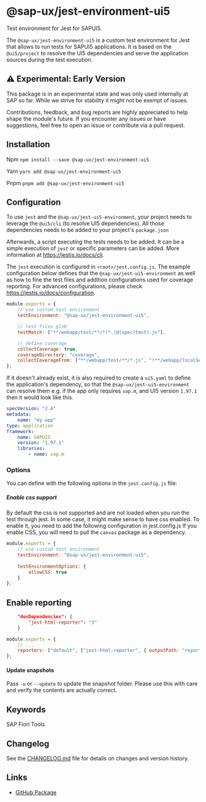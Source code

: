 # @sap-ux/jest-environment-ui5

Test environment for Jest for SAPUI5.

The `@sap-ux/jest-environment-ui5` is a custom test environment for Jest that allows to run tests for SAPUI5 applications. 
It is based on the `@ui5/project` to resolve the UI5 dependencies and serve the application sources during the test execution.

## ⚠️ Experimental: Early Version
This package is in an experimental state and was only used internally at SAP so far. 
While we strive for stability it might not be exempt of issues.

Contributions, feedback, and bug reports are highly appreciated to help shape the module's future.
If you encounter any issues or have suggestions, feel free to open an issue or contribute via a pull request.

## Installation
Npm
`npm install --save @sap-ux/jest-environment-ui5`

Yarn
`yarn add @sap-ux/jest-environment-ui5`

Pnpm
`pnpm add @sap-ux/jest-environment-ui5`

## Configuration
To use `jest` and the `@sap-ux/jest-ui5-environment`, your project needs to leverage the `@ui5/cli` (to resolve UI5 dependencies). 
All those dependencies needs to be added to your project's `package.json`

Afterwards, a script executing the tests needs to be added. It can be a simple execution of `jest` or specific parameters can be added. More information at https://jestjs.io/docs/cli.

The `jest` execution is configured in `<root>/jest.config.js`. The example configuration below defines that the `@sap-ux/jest-ui5-environment` as well as how to fine the test files and addition configurations used for coverage reporting. For advanced configurations, please check https://jestjs.io/docs/configuration.

```javascript
module.exports = {
    // use custom test environment
    testEnvironment: "@sap-ux/jest-environment-ui5",

    // test files glob
    testMatch: ["**/webapp/test/**/*(*.)@(spec|test).js"],

    // define coverage
    collectCoverage: true,
    coverageDirectory: "coverage",
    collectCoverageFrom: ["**/webapp/test/**/*.js", "!**/webapp/localService/**", "!**/webapp/test/**"]
};
```

If it doesn't already exist, it is also required to create a `ui5.yaml` to define the application's dependency, so that the `@sap-ux/jest-ui5-environment` can resolve them e.g. if the app only requires `sap.m`, and UI5 version `1.97.1` then it would look like this.

```yaml
specVersion: "2.4"
metadata:
    name: "my-app"
type: application
framework:
    name: SAPUI5
    version: "1.97.1"
    libraries:
        - name: sap.m
```

### Options

You can define with the following options in the `jest.config.js` file:

##### Enable css support

By default the css is not supported and are not loaded when you run the test through jest.
In some case, it might make sense to have css enabled. To enable it, you need to add the following configuration in jest.config.js
If you enable CSS, you will need to pull the `canvas` package as a dependency.
```javascript
module.exports = {
    // use custom test environment
    testEnvironment: "@sap-ux/jest-environment-ui5",
    
    testEnvironmentOptions: {
        allowCSS: true
    }   
};
```


## Enable reporting
```json
    "devDependencies": {
        "jest-html-reporter": "3"
    }
```

```javascript
module.exports = {
    // ...
    reporters: ["default", ["jest-html-reporter", { outputPath: "reports/jest-result.html" }]]
};
```

#### Update snapshots

Pass `-u` or `--update` to update the snapshot folder. Please use this with care and verify the contents are actually correct.

## Keywords
SAP Fiori Tools

## Changelog

See the [CHANGELOG.md](https://github.com/SAP/open-ux-tools/blob/main/packages/jest-environment-ui5/CHANGELOG.md) file for details on changes and version history.
## Links

- [GitHub Package](https://github.com/SAP/open-ux-tools/tree/main/packages/jest-environment-ui5)